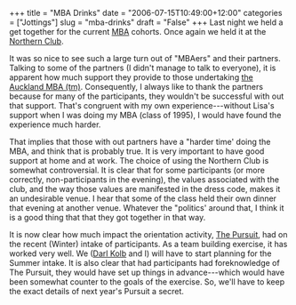 +++
title = "MBA Drinks"
date = "2006-07-15T10:49:00+12:00"
categories = ["Jottings"]
slug = "mba-drinks"
draft = "False"
+++
Last night we held a get together for the current
[MBA](http://www.mba.auckland.ac.nz) cohorts.  Once again we held it at the
[Northern Club](http://www.northernclub.co.nz/).

It was so nice to see such a large turn out of "MBAers" and their partners.
Talking to some of the partners (I didn't manage to talk to everyone), it is
apparent how much support they provide to those undertaking [the Auckland MBA
(tm)](http://www.mba.auckland.ac.nz/).  Consequently, I always like to thank
the partners because for many of the participants, they wouldn't be successful
with out that support. That's congruent with my own experience---without Lisa's
support when I was doing my MBA (class of 1995), I would have found the
experience much harder.

That implies that those with out partners have a "harder time' doing the MBA,
and think that is probably true. It is very important to have good support at
home and at work.  The choice of using the Northern Club is somewhat
controversial.  It is clear that for some participants (or more correctly,
non-participants in the evening), the values associated with the club, and the
way those values are manifested in the dress code, makes it an undesirable
venue. I hear that some of the class held their own dinner that evening at
another venue. Whatever the "politics' around that, I think it is a good thing
that that they got together in that way.

It is now clear how much impact the orientation activity, [The
Pursuit](http://mbanotebook.ac.nz/index.php/MBA/The_Pursuit), had on the recent
(Winter) intake of participants. As a team building exercise, it has worked
very well. We ([Darl Kolb](http://staff.business.auckland.ac.nz/dkolb) and I)
will have to start planning for the Summer intake. It is also clear that had
participants had foreknowledge of The Pursuit, they would have set up things in
advance---which would have been somewhat counter to the goals of the exercise.
So, we'll have to keep the exact details of next year's Pursuit a secret.

